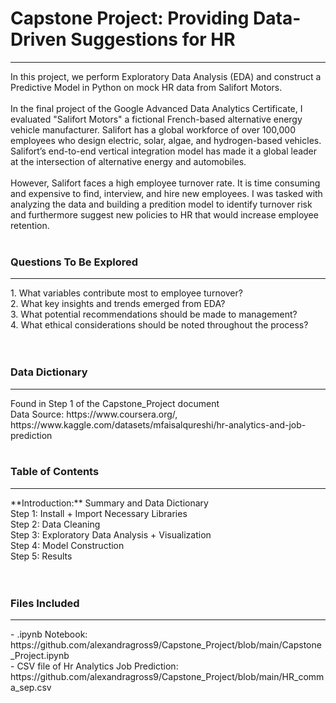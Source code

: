 # Capstone Project: Providing Data-Driven Suggestions for HR
<hr>
In this project, we perform Exploratory Data Analysis (EDA) and construct a Predictive Model in Python on mock HR data from Salifort Motors. 
<br>
<br>
In the final project of the Google Advanced Data Analytics Certificate, I evaluated "Salifort Motors" a fictional French-based alternative energy vehicle manufacturer. Salifort has a global workforce of over 100,000 employees who design electric, solar, algae, and hydrogen-based vehicles. Salifort’s end-to-end vertical integration model has made it a global leader at the intersection of alternative energy and automobiles.
<br>
<br>
However, Salifort faces a high employee turnover rate. It is time consuming and expensive to find, interview, and hire new employees. I was tasked with analyzing the data and building a predition model to identify turnover risk and furthermore suggest new policies to HR that would increase employee retention.
<br>
<br>

### Questions To Be Explored
<hr>
1. What variables contribute most to employee turnover?<br>
2. What key insights and trends emerged from EDA? <br>
3. What potential recommendations should be made to management? <br>
4. What ethical considerations should be noted throughout the process? <br>

<br>
<br>

### Data Dictionary
<hr>
Found in Step 1 of the Capstone_Project document
<br>
Data Source: https://www.coursera.org/, https://www.kaggle.com/datasets/mfaisalqureshi/hr-analytics-and-job-prediction
<br>
<br>

### Table of Contents
<hr>
**Introduction:** Summary and Data Dictionary <br>
Step 1: Install + Import Necessary Libraries <br>
Step 2: Data Cleaning <br>
Step 3: Exploratory Data Analysis + Visualization <br>
Step 4: Model Construction <br>
Step 5: Results <br>

<br>
<br>

### Files Included
<hr>
- .ipynb Notebook: https://github.com/alexandragross9/Capstone_Project/blob/main/Capstone_Project.ipynb<br>
- CSV file of Hr Analytics Job Prediction: https://github.com/alexandragross9/Capstone_Project/blob/main/HR_comma_sep.csv
